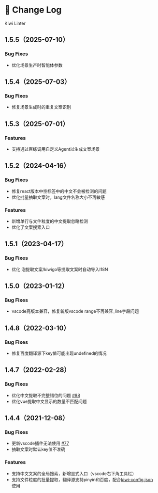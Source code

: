 # 🐤 Change Log
Kiwi Linter

## 1.5.5（2025-07-10）

### Bug Fixes
- 优化场景生产时智能体参数

## 1.5.4（2025-07-03）

### Bug Fixes
- 修复场景生成时的重复文案识别

## 1.5.3（2025-07-01）

### Features
- 支持通过百练调用自定义Agent以生成文案场景

## 1.5.2（2024-04-16）

### Bug Fixes
- 修复react版本中空标签中的中文不会被检测的问题
- 优化批量抽取文案时，lang文件名称大小不再敏感
### Features
- 新增单行与文件粒度的中文提取忽略检测
- 优化了文案搜索入口

## 1.5.1（2023-04-17）

### Bug Fixes
- 优化 泡提取文案/kiwigo等提取文案时自动导入I18N

## 1.5.0（2023-01-12）

### Bug Fixes
- vscode高版本兼容，修复新版vscode range不再兼容_line字段问题

## 1.4.8（2022-03-10）

### Bug Fixes
- 修复百度翻译源下key值可能出现undefined的情况

## 1.4.7（2022-02-28）

### Bug Fixes
- 优化中文提取不完整错位的问题 [#88](https://github.com/alibaba/kiwi/issues/88)
- 优化vue提取中文显示的数量不匹配问题
## 1.4.4（2021-12-08）

### Bug Fixes
- 更新vscode插件无法使用 [#77](https://github.com/alibaba/kiwi/issues/77)
- 抽取文案时默认key值不准确

### Features
- 支持中文文案的全局搜索，新增显式入口（vscode右下角工具栏）
- 支持文件粒度的批量提取，翻译源支持pinyin和百度，配合[kiwi-config.json](https://github.com/alibaba/kiwi/tree/master/kiwi-cli)使用
